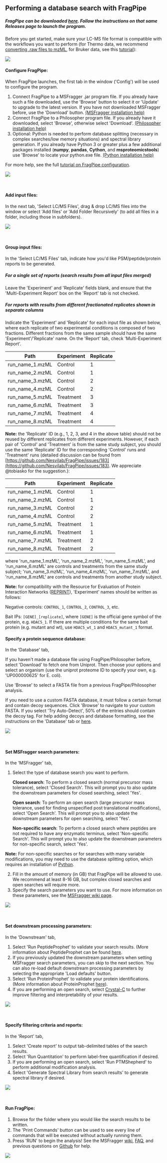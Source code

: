 ## Performing a database search with FragPipe

##### FragPipe can be downloaded [here](https://github.com/Nesvilab/FragPipe/releases). Follow the instructions on that same Releases page to launch the program.

Before you get started, make sure your LC-MS file format is compatible with the workflows you want to perform (for Thermo data, we recommend [converting .raw files to mzML](https://msfragger.nesvilab.org/tutorial_convert.html), for Bruker data, see this [tutorial](https://msfragger.nesvilab.org/tutorial_fragpipe_pasef.html)):

![](https://raw.githubusercontent.com/Nesvilab/MSFragger/master/images/workflow_support.png)

#### Configure FragPipe:
When FragPipe launches, the first tab in the window ('Config') will be used to configure the program.
1. Connect FragPipe to a MSFragger .jar program file. If you already have such a file downloaded, use the 'Browse' button to select it or 'Update' to upgrade to the latest version. If you have not downloaded MSFragger before, use the 'Download' button. [(MSFragger installation help)](http://msfragger.nesvilab.org/tutorial_setup_fragpipe.html#install-update-or-use-an-already-downloaded-version-of-msfragger)
2. Connect FragPipe to a Philosopher program file. If you already have it downloaded, select 'Browse', otherwise select 'Download'. [(Philosopher installation help)](http://msfragger.nesvilab.org/tutorial_setup_fragpipe.html#install-update-or-use-an-already-downloaded-version-of-philosopher)
3. Optional: Python is needed to perform database splitting (necessary in complex searches/low memory situations) and spectral library generation. If you already have Python 3 or greater plus a few additional packages installed (**numpy**, **pandas**, **Cython**, and **msproteomicstools**) use 'Browse' to locate your python.exe file. [(Python installation help)](https://msfragger.nesvilab.org/tutorial_setup_fragpipe.html#optional-install-update-or-use-an-already-installed-version-of-python) 

For more help, see the full [tutorial on FragPipe configuration](https://msfragger.nesvilab.org/tutorial_setup_fragpipe.html).

![](https://raw.githubusercontent.com/Nesvilab/MSFragger/master/images/fragpipe_1.png)
 

 <br>

#### Add input files:
In the next tab, 'Select LC/MS Files', drag & drop LC/MS files into the window or select 'Add files' or 'Add Folder Recursively' (to add all files in a folder, including those in subfolders).

![](https://raw.githubusercontent.com/Nesvilab/MSFragger/master/images/fragpipe_2.png)

<br>
 
#### Group input files:
In the 'Select LC/MS Files' tab, indicate how you'd like PSM/peptide/protein reports to be generated.

##### For a single set of reports (search results from all input files merged)
Leave the 'Experiment' and 'Replicate' fields blank, and ensure that the 'Multi-Experiment Report' box on the 'Report' tab is not checked.

##### For reports with results from different fractionated replicates shown in separate columns
Indicate the 'Experiment' and 'Replicate' for each input file as shown below, where each replicate of two experimental conditions is composed of two fractions. Different fractions from the same sample should have the same 'Experiment'/'Replicate' name. On the 'Report' tab, check 'Multi-Experiment Report'.

| Path            | Experiment | Replicate |
|-----------------|------------|-----------|
| run_name_1.mzML | Control    | 1         |
| run_name_2.mzML | Control    | 1         |
| run_name_3.mzML | Control    | 2         |
| run_name_4.mzML | Control    | 2         |
| run_name_5.mzML | Treatment  | 3         |
| run_name_6.mzML | Treatment  | 3         |
| run_name_7.mzML | Treatment  | 4         |
| run_name_8.mzML | Treatment  | 4         |

**Note:** the 'Replicate' ID (e.g., 1, 2, 3, and 4 in the above table) should not be reused by different replicates from different experiments. However, if each pair of 'Control' and 'Treatment' is from the same study subject, you should use the same 'Replicate' ID for the corresponding 'Control' runs and 'Treatment' runs (detailed discussion can be found from [https://github.com/Nesvilab/FragPipe/issues/183](https://github.com/Nesvilab/FragPipe/issues/183). We appreciate @tobiasko for the suggestion.):

| Path            | Experiment | Replicate |
|-----------------|------------|-----------|
| run_name_1.mzML | Control    | 1         |
| run_name_2.mzML | Control    | 1         |
| run_name_3.mzML | Control    | 2         |
| run_name_4.mzML | Control    | 2         |
| run_name_5.mzML | Treatment  | 1         |
| run_name_6.mzML | Treatment  | 1         |
| run_name_7.mzML | Treatment  | 2         |
| run_name_8.mzML | Treatment  | 2         |

where 'run_name_1.mzML', 'run_name_2.mzML', 'run_name_5.mzML', and 'run_name_6.mzML' are controls and treatments from the same study subject; 'run_name_3.mzML', 'run_name_4.mzML', 'run_name_7.mzML', and 'run_name_8.mzML' are controls and treatments from another study subject. 
<br>

**Note:** for compatibility with the Resource for Evaluation of Protein Interaction Networks ([REPRINT](https://reprint-apms.org/)), 'Experiment' names should be written as follows:

Negative controls: `CONTROL_1`, `CONTROL_2`, `CONTROL_3`, etc.

Bait IPs: `[GENE]_[replicate]`, where `[GENE]` is the official gene symbol of the protein, e.g. `HDAC5_1`. If there are multiple conditions for the same bait protein (e.g. mutant and wt), use `HDAC5_wt_1` and `HDAC5_mutant_1` format.
 <br>

 
#### Specify a protein sequence database:
In the 'Database' tab,

If you haven't made a database file using FragPipe/Philosopher before, select 'Download' to fetch one from Uniprot. Then choose your options and select an organism (use the uniprot proteome ID to specify your own, e.g. 'UP000000625' for E. coli).

Use 'Browse' to select a FASTA file from a previous FragPipe/Philosopher analysis.

If you need to use a custom FASTA database, it must follow a certain format and contain decoy sequences. Click 'Browse' to navigate to your custom FASTA. If you select 'Try Auto-Detect', 50% of the entries should contain the decoy tag. For help adding decoys and database formatting, see the instructions on the 'Database' tab or [here](https://github.com/Nesvilab/philosopher/wiki/Database).

  
![](https://raw.githubusercontent.com/Nesvilab/MSFragger/master/images/fragpipe_3.png)


 <br>

#### Set MSFragger search parameters:
In the 'MSFragger' tab,
1. Select the type of database search you want to perform.

   **Closed search**: To perform a closed search (normal precursor mass tolerance), select 'Closed Search'. This will prompt you to also update the downstream parameters for closed searching, select 'Yes'.

   **Open search**: To perform an open search (large precursor mass tolerance, used for finding unspecified post translational modifications), select 'Open Search'. This will prompt you to also update the downstream parameters for open searching, select 'Yes'.

   **Non-specific search**: To perform a closed search where peptides are not required to have any enzymatic terminus, select 'Non-specific Search'. This will prompt you to also update the downstream parameters for non-specific search, select 'Yes'. 
   
**Note:** For non-specific searches or for searches with many variable modifications, you may need to use the database splitting option, which requires an installation of [Python](https://msfragger.nesvilab.org/tutorial_setup_fragpipe.html#optional-install-update-or-use-an-already-installed-version-of-python).
   
 2. Fill in the amount of memory (in GB) that FragPipe will be allowed to use. We recommend at least 8-16 GB, but complex closed searches and open searches will require more.
 3. Specify the search parameters you want to use. For more information on these parameters, see the [MSFragger wiki page](https://github.com/Nesvilab/MSFragger/wiki/Setting-the-Parameters).
 
![](https://raw.githubusercontent.com/Nesvilab/MSFragger/master/images/fragpipe_4.png)
 
 
 <br>

#### Set downstream processing parameters:
In the 'Downstream' tab,
1. Select 'Run PeptideProphet' to validate your search results. (More information about PeptideProphet can be found [here](http://peptideprophet.sourceforge.net/).
2. If you previously updated the downstream parameters when setting MSFragger search parameters, you can skip to the next section. You can also re-load default downstream processing parameters by selecting the appropriate 'Load defaults' button.
3. Select 'Run ProteinProphet' to validate your protein identifications. (More information about ProteinProphet [here](http://proteinprophet.sourceforge.net/)).
4. If you are performing an open search, select [Crystal-C](https://www.nesvilab.org/Crystal-C/) to further improve filtering and interpretability of your results.

![](https://raw.githubusercontent.com/Nesvilab/MSFragger/master/images/fragpipe_5.png)


 <br>
 
#### Specify filtering criteria and reports:
In the 'Report' tab,
1. Select 'Create report' to output tab-delimited tables of the search results.
2. Select 'Run Quantitation' to perform label-free quantification if desired.
3. If you are performing an open search, select 'Run PTMShepherd' to perform additional modification analysis.
4. Select 'Generate Spectral Library from search results' to generate spectral library if desired.

![](https://raw.githubusercontent.com/Nesvilab/MSFragger/master/images/fragpipe_6.png)


 <br>
 
#### Run FragPipe:
1. Browse for the folder where you would like the search results to be written.
2. The 'Print Commands' button can be used to see every line of commands that will be executed without actually running them.
3. Press 'RUN' to begin the analysis! See the MSFragger [wiki](https://github.com/Nesvilab/MSFragger/wiki), [FAQ](https://github.com/Nesvilab/MSFragger/wiki/Frequently-Asked-Questions), and previous questions on [Github](https://github.com/Nesvilab/FragPipe/issues?utf8=%E2%9C%93&q=) for help.


![](https://raw.githubusercontent.com/Nesvilab/MSFragger/master/images/fragpipe_7.png)
 

